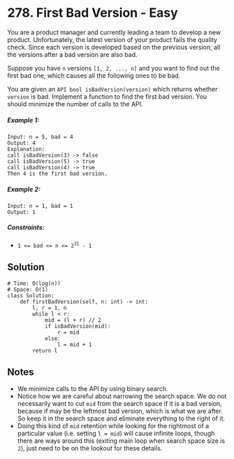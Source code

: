 # 278. First Bad Version - Easy

You are a product manager and currently leading a team to develop a new product. Unfortunately, the latest version of your product fails the quality check. Since each version is developed based on the previous version, all the versions after a bad version are also bad.

Suppose you have `n` versions `[1, 2, ..., n]` and you want to find out the first bad one, which causes all the following ones to be bad.

You are given an `API bool isBadVersion(version)` which returns whether `version` is bad. Implement a function to find the first bad version. You should minimize the number of calls to the API.

##### Example 1:

```
Input: n = 5, bad = 4
Output: 4
Explanation:
call isBadVersion(3) -> false
call isBadVersion(5) -> true
call isBadVersion(4) -> true
Then 4 is the first bad version.
```

##### Example 2:

```
Input: n = 1, bad = 1
Output: 1
```

##### Constraints:

- <code>1 <= bad <= n <= 2<sup>31</sup> - 1</code>

## Solution

```
# Time: O(log(n))
# Space: O(1)
class Solution:
    def firstBadVersion(self, n: int) -> int:
        l, r = 1, n
        while l < r:
            mid = (l + r) // 2
            if isBadVersion(mid):
                r = mid
            else:
                l = mid + 1
        return l
```

## Notes
- We minimize calls to the API by using binary search. 
- Notice how we are careful about narrowing the search space. We do not necessarily want to cut `mid` from the search space if it is a bad version, because if may be the leftmost bad version, which is what we are after. So keep it in the search space and eliminate everything to the right of it.
- Doing this kind of `mid` retention while looking for the rightmost of a particular value (i.e. setting `l = mid`) will cause infinite loops, though there are ways around this (exiting main loop when search space size is `2`), just need to be on the lookout for these details.